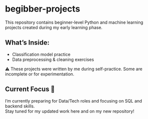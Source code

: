 # begibber-projects

This repository contains beginner-level Python and machine learning projects created during my early learning phase.

## What’s Inside:
- Classification model practice
- Data preprocessing & cleaning exercises

⚠️ These projects were written by me during self-practice. Some are incomplete or for experimentation.

## Current Focus 🎯
I’m currently preparing for Data/Tech roles and focusing on SQL and backend skills.  
Stay tuned for my updated work here and on my new repository!
